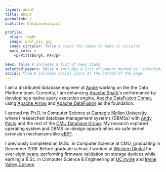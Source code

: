 ```yaml
---
layout: about
title: about
permalink: /
subtitle: Databaseologist

profile:
  align: right
  image: prof_pic.jpg
  image_circular: false # crops the image to make it circular
  more_info: >
    <p>Pittsburgh, PA</p>

news: false # includes a list of news items
selected_papers: false # includes a list of papers marked as "selected={true}"
social: true # includes social icons at the bottom of the page
---
```


I am a distributed database engineer at [Apple](https://www.apple.com) working on the the Data Platform team. Currently, I am enhancing [Apache Spark](https://spark.apache.org)'s performance by developing a native query execution engine, [Apache DataFusion Comet](https://datafusion.apache.org/comet/), using [Apache Arrow](https://arrow.apache.org) and [Apache DataFusion](https://datafusion.apache.org) as the foundation.

I earned my Ph.D. in Computer Science at [Carnegie Mellon University](https://www.cmu.edu), where I researched database management systems (DBMSs) with [Andy Pavlo](https://www.cs.cmu.edu/~pavlo/) and the rest of the [CMU Database Group](https://db.cs.cmu.edu). My research explored operating system and DBMS co-design opportunities via safe kernel extension mechanisms like [eBPF](https://ebpf.io/what-is-ebpf/).

I previously completed an M.Sc. in Computer Science at CMU, graduating in December 2018. Before graduate school, I worked at [Western Digital](https://www.westerndigital.com) for over eight years, performing firmware validation on storage devices while earning a B.Sc. in Computer Science & Engineering at [UC Irvine](https://uci.edu) and [Irvine Valley College](https://www.ivc.edu).
